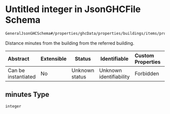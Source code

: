 # Untitled integer in JsonGHCFile Schema

```txt
GeneralJsonGHCSchema#/properties/ghcData/properties/buildings/items/properties/distances/items/properties/minutes
```

Distance minutes from the building from the referred building.


| Abstract            | Extensible | Status         | Identifiable            | Custom Properties | Additional Properties | Access Restrictions | Defined In                                                         |
| :------------------ | ---------- | -------------- | ----------------------- | :---------------- | --------------------- | ------------------- | ------------------------------------------------------------------ |
| Can be instantiated | No         | Unknown status | Unknown identifiability | Forbidden         | Allowed               | none                | [ghc.schema.json\*](../out/ghc.schema.json "open original schema") |

## minutes Type

`integer`
